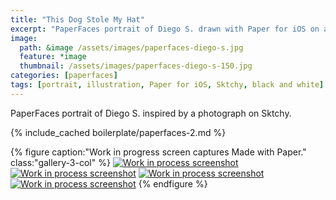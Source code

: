 ```yaml
---
title: "This Dog Stole My Hat"
excerpt: "PaperFaces portrait of Diego S. drawn with Paper for iOS on an iPad."
image: 
  path: &image /assets/images/paperfaces-diego-s.jpg 
  feature: *image
  thumbnail: /assets/images/paperfaces-diego-s-150.jpg
categories: [paperfaces]
tags: [portrait, illustration, Paper for iOS, Sktchy, black and white]
---
```


PaperFaces portrait of Diego S. inspired by a photograph on Sktchy.

{% include_cached boilerplate/paperfaces-2.md %}

{% figure caption:"Work in progress screen captures Made with Paper." class:"gallery-3-col" %}
[![Work in process screenshot](/assets/images/paperfaces-diego-s-process-1-600.jpg)](/assets/images/paperfaces-diego-s-process-1-lg.jpg) [![Work in process screenshot](/assets/images/paperfaces-diego-s-process-2-600.jpg)](/assets/images/paperfaces-diego-s-process-2-lg.jpg) [![Work in process screenshot](/assets/images/paperfaces-diego-s-process-3-600.jpg)](/assets/images/paperfaces-diego-s-process-3-lg.jpg) [![Work in process screenshot](/assets/images/paperfaces-diego-s-process-4-600.jpg)](/assets/images/paperfaces-diego-s-process-4-lg.jpg)
{% endfigure %}
